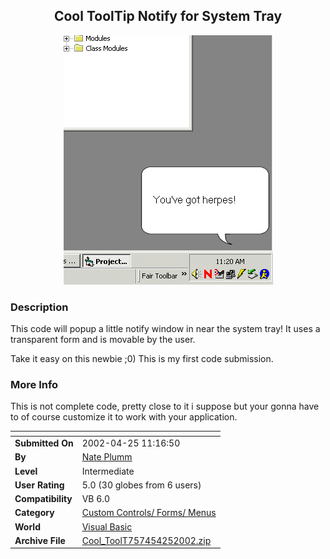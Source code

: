 ﻿<div align="center">

## Cool ToolTip Notify for System Tray

<img src="PIC20024251123111724.gif">
</div>

### Description

This code will popup a little notify window in near the system tray! It uses a transparent form and is movable by the user.

Take it easy on this newbie ;0) This is my first code submission.
 
### More Info
 
This is not complete code, pretty close to it i suppose but your gonna have to of course customize it to work with your application.


<span>             |<span>
---                |---
**Submitted On**   |2002-04-25 11:16:50
**By**             |[Nate Plumm](https://github.com/Planet-Source-Code/PSCIndex/blob/master/ByAuthor/nate-plumm.md)
**Level**          |Intermediate
**User Rating**    |5.0 (30 globes from 6 users)
**Compatibility**  |VB 6\.0
**Category**       |[Custom Controls/ Forms/  Menus](https://github.com/Planet-Source-Code/PSCIndex/blob/master/ByCategory/custom-controls-forms-menus__1-4.md)
**World**          |[Visual Basic](https://github.com/Planet-Source-Code/PSCIndex/blob/master/ByWorld/visual-basic.md)
**Archive File**   |[Cool\_ToolT757454252002\.zip](https://github.com/Planet-Source-Code/nate-plumm-cool-tooltip-notify-for-system-tray__1-34108/archive/master.zip)








